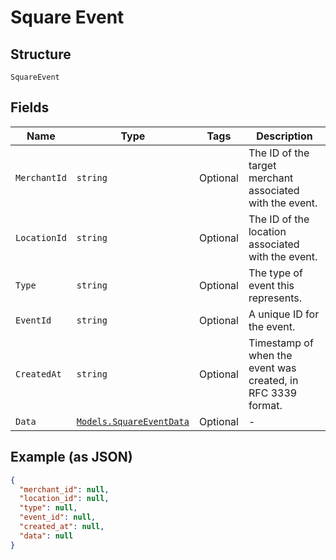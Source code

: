 
# Square Event

## Structure

`SquareEvent`

## Fields

| Name | Type | Tags | Description |
|  --- | --- | --- | --- |
| `MerchantId` | `string` | Optional | The ID of the target merchant associated with the event. |
| `LocationId` | `string` | Optional | The ID of the location associated with the event. |
| `Type` | `string` | Optional | The type of event this represents. |
| `EventId` | `string` | Optional | A unique ID for the event. |
| `CreatedAt` | `string` | Optional | Timestamp of when the event was created, in RFC 3339 format. |
| `Data` | [`Models.SquareEventData`](../../doc/models/square-event-data.md) | Optional | - |

## Example (as JSON)

```json
{
  "merchant_id": null,
  "location_id": null,
  "type": null,
  "event_id": null,
  "created_at": null,
  "data": null
}
```

